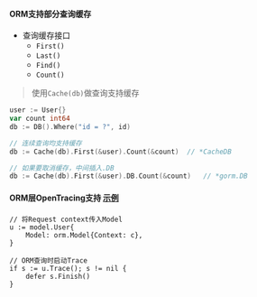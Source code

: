 #### ORM支持部分查询缓存
- 查询缓存接口
    - `First()`
    - `Last()`
    - `Find()`
    - `Count()`

> 使用`Cache(db)`做查询支持缓存
```go
user := User{}
var count int64
db := DB().Where("id = ?", id)

// 连续查询均支持缓存
db := Cache(db).First(&user).Count(&count)  // *CacheDB

// 如果要取消缓存，中间插入.DB
db := Cache(db).First(&user).DB.Count(&count)   // *gorm.DB
```

#### ORM层OpenTracing支持 [示例](https://github.com/hb-go/echo-web/blob/master/router/web/home.go#L37)
```
// 将Request context传入Model
u := model.User{
    Model: orm.Model{Context: c},
}

// ORM查询时启动Trace
if s := u.Trace(); s != nil {
    defer s.Finish()
}
```